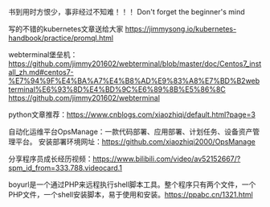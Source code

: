 书到用时方恨少，事非经过不知难！！！
Don't forget the beginner's mind

写的不错的kubernetes文章送给大家 
https://jimmysong.io/kubernetes-handbook/practice/promql.html

webterminal堡垒机：
https://github.com/jimmy201602/webterminal/blob/master/doc/Centos7_install_zh.md#centos7-%E7%94%9F%E4%BA%A7%E4%B8%AD%E9%83%A8%E7%BD%B2webterminal%E6%93%8D%E4%BD%9C%E6%89%8B%E5%86%8C
https://github.com/jimmy201602/webterminal

python文章推荐：https://www.cnblogs.com/xiaozhiqi/default.html?page=3

自动化运维平台OpsManage：一款代码部署、应用部署、计划任务、设备资产管理平台。
安装部署环境网址：https://github.com/xiaozhiqi2000/OpsManage

分享程序员成长经历视频：https://www.bilibili.com/video/av52152667/?spm_id_from=333.788.videocard.1

boyurl是一个通过PHP来远程执行shell脚本工具。整个程序只有两个文件，一个PHP文件，一个shell安装脚本，易于使用和安装。https://ppabc.cn/1321.html
